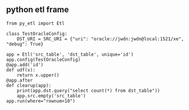 ## python etl frame

    from py_etl import Etl

    class TestOracleConfig:
        DST_URI = SRC_URI = {"uri": "oracle://jwdn:jwdn@local:1521/xe", "debug": True}

    app = Etl('src_table', 'dst_table', unique='id')
    app.config(TestOracleConfig)
    @app.add('id')
    def udf(x):
        return x.upper()
    @app.after
    def clearup(app):
        print(app.dst.query("select count(*) from dst_table"))
        app.src.empty('src_table')
    app.run(where="rownum<10")